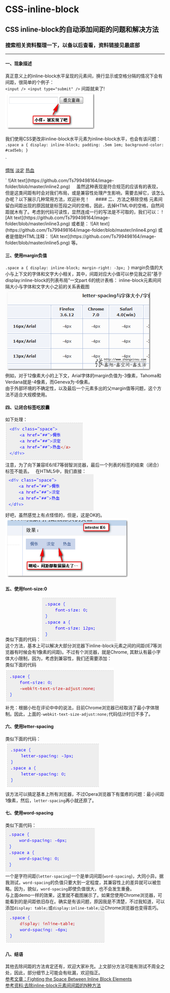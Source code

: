 # CSS-inline-block
## CSS inline-block的自动添加间距的问题和解决方法
### 搜索相关资料整理一下，以备以后查看，资料链接见最底部   
***
#### 一、现象描述
真正意义上的inline-block水平呈现的元素间，换行显示或空格分隔的情况下会有间距，很简单的个例子：  
`<input /> <input type="submit" />`
间距就来了!    
 ![Alt text](https://github.com/Ts799498164/image-folder/blob/master/inline1.png)

我们使用CSS更改非inline-block水平元素为inline-block水平，也会有该问题：   
`.space a {
    display: inline-block;
    padding: .5em 1em;
    background-color: #cad5eb;
}`    

`<div class="space">
    <a href="##">惆怅</a>
    <a href="##">淡定</a>
    <a href="##">热血</a>
</div>`     
![Alt text](https://github.com/Ts799498164/image-folder/blob/master/inline2.png)     
虽然这种表现是符合规范的应该有的表现，但是这类间距有时会对我们布局，或是兼容性处理产生影响，需要去掉它，该怎么办呢？以下展示几种常用方法，欢迎补充！     
#### 二、方法之移除空格
元素间留白间距出现的原因就是标签段之间的空格，因此，去掉HTML中的空格，自然间距就木有了。考虑到代码可读性，显然连成一行的写法是不可取的，我们可以：      
![Alt text](https://github.com/Ts799498164/image-folder/blob/master/inline3.png)    
或者是：   
![Alt text](https://github.com/Ts799498164/image-folder/blob/master/inline4.png)    
或者是借助HTML注释：   
![Alt text](https://github.com/Ts799498164/image-folder/blob/master/inline5.png)      
等。

#### 三、使用margin负值
`.space a {
    display: inline-block;
    margin-right: -3px;
}`
margin负值的大小与上下文的字体和文字大小相关，其中，间距对应大小值可以参见我之前“基于display:inline-block的列表布局”一文part 6的统计表格：
inline-block元素间间隔大小与字体和文字大小之前的关系表截图    
![Alt text](https://github.com/Ts799498164/image-folder/blob/master/inline6.png)   
例如，对于12像素大小的上下文，Arial字体的margin负值为-3像素，Tahoma和Verdana就是-4像素，而Geneva为-6像素。   
由于外部环境的不确定性，以及最后一个元素多出的父margin值等问题，这个方法不适合大规模使用。   
#### 四、让闭合标签吃胶囊
如下处理：   
![Alt text](https://github.com/Ts799498164/image-folder/blob/master/inline7.png)   
注意，为了向下兼容IE6/IE7等弱智浏览器，最后一个列表的标签的结束（闭合）标签不能丢。   
在HTML5中，我们直接：    
![Alt text](https://github.com/Ts799498164/image-folder/blob/master/inline8.png)   
好吧，虽然感觉上有点怪怪的，但是，这是OK的。   
![Alt text](https://github.com/Ts799498164/image-folder/blob/master/inline9.png)   
#### 五、使用font-size:0
类似下面的代码：
![Alt text](https://github.com/Ts799498164/image-folder/blob/master/inline10.png)   
这个方法，基本上可以解决大部分浏览器下inline-block元素之间的间距(IE7等浏览器有时候会有1像素的间距)。不过有个浏览器，就是Chrome, 其默认有最小字体大小限制，因为，考虑到兼容性，我们还需要添加：  
类似下面的代码       
![Alt text](https://github.com/Ts799498164/image-folder/blob/master/inline11.png)    
补充：根据小杜在评论中中的说法，目前Chrome浏览器已经取消了最小字体限制。因此，上面的`-webkit-text-size-adjust:none;`代码估计时日不多了。   
#### 六、使用letter-spacing   
类似下面的代码：      
![Alt text](https://github.com/Ts799498164/image-folder/blob/master/inline12.png)   
该方法可以搞定基本上所有浏览器，不过Opera浏览器下有蛋疼的问题：最小间距1像素，然后，`letter-spacing`再小就还原了。    
#### 七、使用word-spacing
类似下面代码：   
![Alt text](https://github.com/Ts799498164/image-folder/blob/master/inline13.png)   
一个是字符间距(`letter-spacing`)一个是单词间距(`word-spacing`)，大同小异。据我测试，`word-spacing`的负值只要大到一定程度，其兼容性上的差异就可以被忽略。因为，貌似，`word-spacing`即使负值很大，也不会发生重叠。     
与上面demo一样的效果，这里就不截图展示了。如果您使用Chrome浏览器，可能看到的是间距依旧存在。确实是有该问题，原因我是不清楚，不过我知道，可以添加`display: table;`或`display:inline-table;`让Chrome浏览器也变得乖巧。    
![Alt text](https://github.com/Ts799498164/image-folder/blob/master/inline14.png)   
#### 八、结语
其他去除间距的方法肯定还有，欢迎大家补充。上文部分方法可能有测试不周全之处，因此，部分细节上可能会有纰漏，欢迎指正。     
 [参考文章：Fighting the Space Between Inline Block Elements](https://css-tricks.com/fighting-the-space-between-inline-block-elements/)        
 [参考资料:去除inline-block元素间间距的N种方法](http://www.zhangxinxu.com/wordpress/2012/04/inline-block-space-remove-%E5%8E%BB%E9%99%A4%E9%97%B4%E8%B7%9D/)
